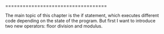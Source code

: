 ===================================

The main topic of this chapter is the <span>if</span> statement, which executes different code depending on the state of the program. But first I want to introduce two new operators: floor division and modulus.


